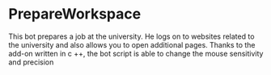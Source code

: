# PrepareWorkspace
This bot prepares a job at the university. He logs on to websites related to the university and also allows you to open additional pages. Thanks to the add-on written in c ++, the bot script is able to change the mouse sensitivity and precision
